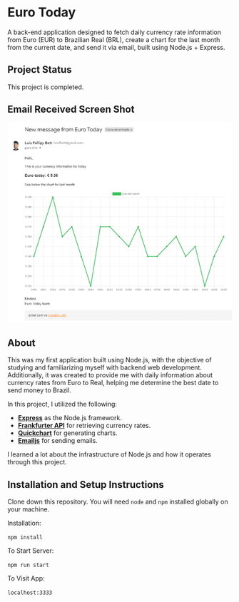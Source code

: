 # Euro Today

A back-end application designed to fetch daily currency rate information from Euro (EUR) to Brazilian Real (BRL), create a chart for the last month from the current date, and send it via email, built using Node.js + Express.

## Project Status

This project is completed.

## Email Received Screen Shot

![screenshot_1](/public/screenshot_1.png)

## About

This was my first application built using Node.js, with the objective of studying and familiarizing myself with backend web development. Additionally, it was created to provide me with daily information about currency rates from Euro to Real, helping me determine the best date to send money to Brazil.

In this project, I utilized the following:

* [**Express**](https://expressjs.com/) as the Node.js framework.
* [**Frankfurter API**](https://www.frankfurter.app/) for retrieving currency rates.
* [**Quickchart**](https://quickchart.io/) for generating charts.
* [**Emailjs**](https://www.emailjs.com/) for sending emails.

I learned a lot about the infrastructure of Node.js and how it operates through this project.

## Installation and Setup Instructions

Clone down this repository. You will need `node` and `npm` installed globally on your machine.

Installation:

`npm install`

To Start Server:

`npm run start`

To Visit App:

`localhost:3333`